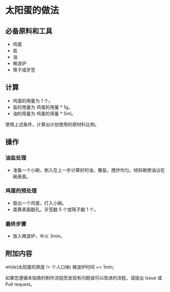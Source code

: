 # 太阳蛋的做法

## 必备原料和工具

- 鸡蛋
- 盐
- 油
- 微波炉
- 筷子或牙签

## 计算

- 鸡蛋的用量为 1 个。
- 盐的用量为 鸡蛋的用量 \* 1g。
- 油的用量为 鸡蛋的用量 \* 5ml。

使用上述条件，计算出计划使用的原材料比例。

## 操作

### 油盐处理

- 准备一个小碗，倒入在上一步计算好的油，撒盐，搅拌均匀。倾斜碗使油沾在碗表面。

### 鸡蛋的预处理

- 取出一个鸡蛋，打入小碗。
- 蛋黄表面戳孔。牙签戳 5 个或筷子戳 1 个。

### 最终步骤

- 放入微波炉，中火 3min。

## 附加内容

while(太阳蛋的熟度 != 个人口味) 微波炉时间 += 1min;

如果您遵循本指南的制作流程而发现有问题或可以改进的流程，请提出 Issue 或 Pull request。
